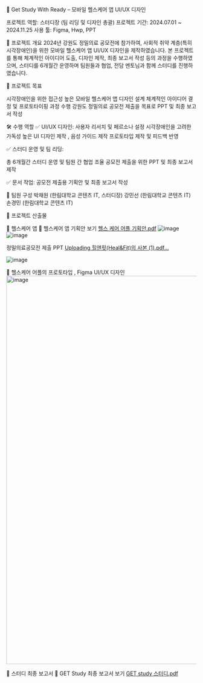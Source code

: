 📱 Get Study With Ready – 모바일 헬스케어 앱 UI/UX 디자인

프로젝트 역할: 스터디장 (팀 리딩 및 디자인 총괄)
프로젝트 기간: 2024.07.01 ~ 2024.11.25
사용 툴: Figma, Hwp, PPT


📌 프로젝트 개요
2024년 강원도 정밀의료 공모전에 참가하여, 사회적 취약 계층(특히 시각장애인)을 위한 모바일 헬스케어 앱 UI/UX 디자인을 제작하였습니다.
본 프로젝트를 통해 체계적인 아이디어 도출, 디자인 제작, 최종 보고서 작성 등의 과정을 수행하였으며, 스터디를 6개월간 운영하며 팀원들과 협업, 전담 멘토님과 함께 스터디를 진행하였습니다.

🎯 프로젝트 목표

시각장애인을 위한 접근성 높은 모바일 헬스케어 앱 디자인 설계
체계적인 아이디어 결정 및 프로토타이핑 과정 수행
강원도 정밀의료 공모전 제출을 목표로 PPT 및 최종 보고서 작성

🛠️ 수행 역할
✅ UI/UX 디자인:
사용자 리서치 및 페르소나 설정
시각장애인을 고려한 가독성 높은 UI 디자인 제작 , 음성 가이드 제작
프로토타입 제작 및 피드백 반영

✅ 스터디 운영 및 팀 리딩:

총 6개월간 스터디 운영 및 팀원 간 협업 조율
공모전 제출을 위한 PPT 및 최종 보고서 제작

✅ 문서 작업:
공모전 제출용 기획안 및 최종 보고서 작성

👥 팀원 구성
박채원 (한림대학교 콘텐츠 IT, 스터디장)
강민선 (한림대학교 콘텐츠 IT)
손경민 (한림대학교 콘텐츠 IT)


📂 프로젝트 산출물

📌 헬스케어 앱 
📄 헬스케어 앱 기획안 보기
[헬스 케어 어플 기획안.pdf](https://github.com/user-attachments/files/19388683/default.pdf)
![image](https://github.com/user-attachments/assets/87a6f0eb-b5fe-4fce-b8e1-5801d462522c)
![image](https://github.com/user-attachments/assets/5a117281-576f-48c1-8778-79e6454289d6)


정밀의료공모전 제출 PPT
[Uploading 힐앤핏(Heal&Fit)의 사본 (1).pdf…]()

![image](https://github.com/user-attachments/assets/f0066fef-b717-41ac-9df4-b89ed2a306e5)


📌 헬스케어 어플의 프로토타입 , Figma UI/UX 디자인
<img width="1027" alt="image" src="https://github.com/user-attachments/assets/28cf7607-68b9-4304-85ff-7cd01a32128d">




📌 스터디 최종 보고서
📄 GET Study 최종 보고서 보기
[GET study 스터디.pdf](https://github.com/user-attachments/files/19388681/GET.study.pdf)


